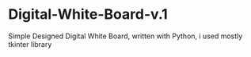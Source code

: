 # Digital-White-Board-v.1
Simple Designed Digital White Board, written with Python, i used mostly tkinter library
